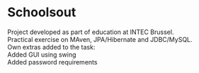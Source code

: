 # Schoolsout
Project developed as part of education at INTEC Brussel.<br>
Practical exercise on MAven, JPA/Hibernate and JDBC/MySQL.<br>
Own extras added to the task:<br>
Added GUI using swing<br>
Added password requirements
